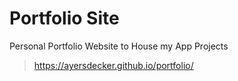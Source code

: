 # Portfolio Site
Personal Portfolio Website to House my App Projects
> https://ayersdecker.github.io/portfolio/
